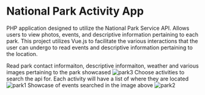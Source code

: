 # National Park Activity App
PHP application designed to utilize the National Park Service API. Allows users to view photos, events, and descriptive information pertaining to each park. This project utilizes Vue.js to facilitate the various interactions that the user can undergo to read events and descriptive information pertaining to the location.

Read park contact informaiton, descriptive informaiton, weather and various images pertaining to the park showcased
![park3](https://github.com/nseamanssanantonio/National-Park-Activity-App/assets/109008197/610e0901-ce22-474c-b4d5-115cad8d1265)
Choose activities to search the api for. Each activity will have a list of where they are located
![park1](https://github.com/nseamanssanantonio/National-Park-Activity-App/assets/109008197/bc2ed803-efc8-44ca-bb7f-a351590771e4)
Showcase of events searched in the image above
![park2](https://github.com/nseamanssanantonio/National-Park-Activity-App/assets/109008197/cc981677-6057-4e5e-a63c-22d4bad5c92b)
